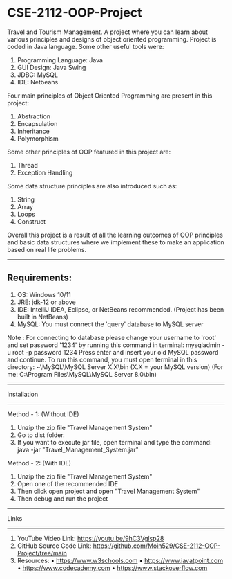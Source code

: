 # CSE-2112-OOP-Project
Travel and Tourism Management. A project where you can learn about various principles and designs of object oriented programming. Project is coded in Java language. Some other useful tools were: 
1. Programming Language: Java
2. GUI Design: Java Swing
3. JDBC: MySQL
4. IDE: Netbeans

Four main principles of Object Oriented Programming are present in this project:
1. Abstraction
2. Encapsulation
3. Inheritance
4. Polymorphism

Some other principles of OOP featured in this project are:
1. Thread
2. Exception Handling

Some data structure principles are also introduced such as:
1. String
2. Array
3. Loops
4. Construct

Overall this project is a result of all the learning outcomes of OOP principles and basic data structures where we implement these to make an application based on real life problems.

------------------------
Requirements:
------------------------

1. OS: Windows 10/11
2. JRE: jdk-12 or above
3. IDE: IntelliJ IDEA, Eclipse, or NetBeans recommended. (Project has been built in NetBeans)
4. MySQL: You must connect the 'query' database to MySQL server

Note : For connecting to database please change your username to 'root' and set password '1234' by running this command in terminal:
	mysqladmin -u root -p password 1234
Press enter and insert your old MySQL password and continue.
To run this command, you must open terminal in this directory: ~\MySQL\MySQL Server X.X\bin (X.X = your MySQL version)
(For me: C:\Program Files\MySQL\MySQL Server 8.0\bin)

_______________________
Installation
_______________________

Method - 1: (Without IDE)

1. Unzip the zip file "Travel Management System"
2. Go to dist folder.
3. If you want to execute jar file, open terminal and type the command:
	java -jar "Travel_Management_System.jar" 

Method - 2: (With IDE)

1. Unzip the zip file "Travel Management System"
2. Open one of the recommended IDE
3. Then click open project and open "Travel Management System"
4. Then debug and run the project

__________________________
Links
__________________________

1. YouTube Video Link: https://youtu.be/9hC3Vglsp28
2. GitHub Source Code Link: https://github.com/Moin529/CSE-2112-OOP-Project/tree/main
3. Resources:
   •	https://www.w3schools.com
   •	https://www.javatpoint.com
   •	https://www.codecademy.com
   •	https://www.stackoverflow.com

